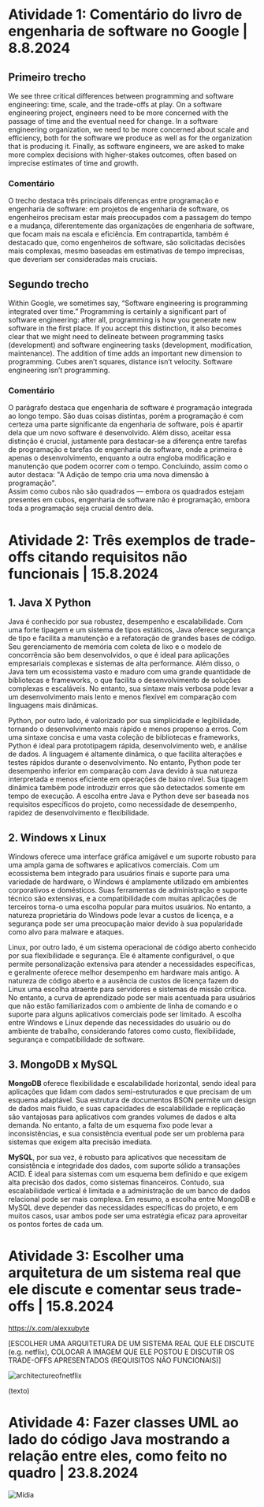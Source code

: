 # Atividade 1: Comentário do livro de engenharia de software no Google | 8.8.2024

## Primeiro trecho
We see three critical differences between programming and software engineering: time, scale, and the trade-offs at play.
On a software engineering project, engineers need to be more concerned with the passage of time and the eventual need for change.
In a software engineering organization, we need to be more concerned about scale and efficiency, both for the software we produce as well as for the organization that is producing it.
Finally, as software engineers, we are asked to make more complex decisions with higher-stakes outcomes, often based on imprecise estimates of time and growth.

### Comentário
O trecho destaca três principais diferenças entre programação e engenharia de software: em projetos de engenharia de software, os engenheiros precisam estar mais preocupados com a passagem do tempo e a mudança,
diferentemente das organizações de engenharia de software, que focam mais na escala e eficiência. Em contrapartida, também é destacado que, como engenheiros de software, são solicitadas decisões mais complexas,
mesmo baseadas em estimativas de tempo imprecisas, que deveriam ser consideradas mais cruciais. 

## Segundo trecho
Within Google, we sometimes say, “Software engineering is programming integrated over time.”
Programming is certainly a significant part of software engineering: after all, programming is how you generate new software in the first place.
If you accept this distinction, it also becomes clear that we might need to delineate between programming tasks (development) and software engineering tasks (development, modification, maintenance).
The addition of time adds an important new dimension to programming. 
Cubes aren’t squares, distance isn’t velocity.
Software engineering isn’t programming.

### Comentário
O parágrafo destaca que engenharia de software é programação integrada ao longo tempo. São duas coisas distintas, porém a programação é com certeza uma parte significante da engenharia de software, pois é apartir dela que um novo software é desenvolvido. Além disso, aceitar essa distinção é crucial, justamente para destacar-se a diferença entre tarefas de programação e tarefas de engenharia de software, onde a primeira é apenas o desenvolvimento,
enquanto a outra engloba modificação e manutenção que podem ocorrer com o tempo. Concluindo, assim como o autor destaca: "A Adição de tempo cria uma nova
dimensão à programação". <br> Assim como cubos não são quadrados — embora os quadrados estejam presentes em cubos, engenharia de software não é 
programação, embora toda a programação seja crucial dentro dela.

# Atividade 2: Três exemplos de trade-offs citando requisitos não funcionais | 15.8.2024

## 1. Java X Python
Java é conhecido por sua robustez, desempenho e escalabilidade. Com uma forte tipagem e um sistema de tipos estáticos, Java oferece segurança de tipo e facilita a manutenção e a refatoração de grandes bases de código. Seu gerenciamento de memória com coleta de lixo e o modelo de concorrência são bem desenvolvidos, o que é ideal para aplicações empresariais complexas e sistemas de alta performance. Além disso, o Java tem um ecossistema vasto e maduro com uma grande quantidade de bibliotecas e frameworks, o que facilita o desenvolvimento de soluções complexas e escaláveis. No entanto, sua sintaxe mais verbosa pode levar a um desenvolvimento mais lento e menos flexível em comparação com linguagens mais dinâmicas.

Python, por outro lado, é valorizado por sua simplicidade e legibilidade, tornando o desenvolvimento mais rápido e menos propenso a erros. Com uma sintaxe concisa e uma vasta coleção de bibliotecas e frameworks, Python é ideal para prototipagem rápida, desenvolvimento web, e análise de dados. A linguagem é altamente dinâmica, o que facilita alterações e testes rápidos durante o desenvolvimento. No entanto, Python pode ter desempenho inferior em comparação com Java devido à sua natureza interpretada e menos eficiente em operações de baixo nível. Sua tipagem dinâmica também pode introduzir erros que são detectados somente em tempo de execução. A escolha entre Java e Python deve ser baseada nos requisitos específicos do projeto, como necessidade de desempenho, rapidez de desenvolvimento e flexibilidade.

## 2. Windows x Linux
Windows oferece uma interface gráfica amigável e um suporte robusto para uma ampla gama de softwares e aplicativos comerciais. Com um ecossistema bem integrado para usuários finais e suporte para uma variedade de hardware, o Windows é amplamente utilizado em ambientes corporativos e domésticos. Suas ferramentas de administração e suporte técnico são extensivas, e a compatibilidade com muitas aplicações de terceiros torna-o uma escolha popular para muitos usuários. No entanto, a natureza proprietária do Windows pode levar a custos de licença, e a segurança pode ser uma preocupação maior devido à sua popularidade como alvo para malware e ataques.

Linux, por outro lado, é um sistema operacional de código aberto conhecido por sua flexibilidade e segurança. Ele é altamente configurável, o que permite personalização extensiva para atender a necessidades específicas, e geralmente oferece melhor desempenho em hardware mais antigo. A natureza de código aberto e a ausência de custos de licença fazem do Linux uma escolha atraente para servidores e sistemas de missão crítica. No entanto, a curva de aprendizado pode ser mais acentuada para usuários que não estão familiarizados com o ambiente de linha de comando e o suporte para alguns aplicativos comerciais pode ser limitado. A escolha entre Windows e Linux depende das necessidades do usuário ou do ambiente de trabalho, considerando fatores como custo, flexibilidade, segurança e compatibilidade de software.

## 3. MongoDB x MySQL
**MongoDB** oferece flexibilidade e escalabilidade horizontal, sendo ideal para aplicações que lidam com dados semi-estruturados e que precisam de um esquema adaptável. Sua estrutura de documentos BSON permite um design de dados mais fluido, e suas capacidades de escalabilidade e replicação são vantajosas para aplicativos com grandes volumes de dados e alta demanda. No entanto, a falta de um esquema fixo pode levar a inconsistências, e sua consistência eventual pode ser um problema para sistemas que exigem alta precisão imediata.

**MySQL**, por sua vez, é robusto para aplicativos que necessitam de consistência e integridade dos dados, com suporte sólido a transações ACID. É ideal para sistemas com um esquema bem definido e que exigem alta precisão dos dados, como sistemas financeiros. Contudo, sua escalabilidade vertical é limitada e a administração de um banco de dados relacional pode ser mais complexa. Em resumo, a escolha entre MongoDB e MySQL deve depender das necessidades específicas do projeto, e em muitos casos, usar ambos pode ser uma estratégia eficaz para aproveitar os pontos fortes de cada um.

# Atividade 3: Escolher uma arquitetura de um sistema real que ele discute e comentar seus trade-offs | 15.8.2024
https://x.com/alexxubyte

[ESCOLHER UMA ARQUITETURA DE UM SISTEMA REAL QUE ELE DISCUTE (e.g. netflix), COLOCAR A IMAGEM QUE ELE POSTOU E DISCUTIR OS TRADE-OFFS APRESENTADOS (REQUISITOS NÃO FUNCIONAIS)]

![architectureofnetflix](https://github.com/user-attachments/assets/5a8833d2-e534-4664-818b-a938941d346d)

(texto)

# Atividade 4: Fazer classes UML ao lado do código Java mostrando a relação entre eles, como feito no quadro | 23.8.2024

![Mídia](https://github.com/user-attachments/assets/c45b3961-526e-449e-b499-2395eb32e0cc)

## 
